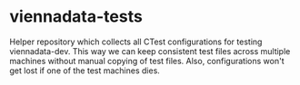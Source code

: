 viennadata-tests
================

Helper repository which collects all CTest configurations for testing viennadata-dev.
This way we can keep consistent test files across multiple machines without manual copying of test files.
Also, configurations won't get lost if one of the test machines dies.

